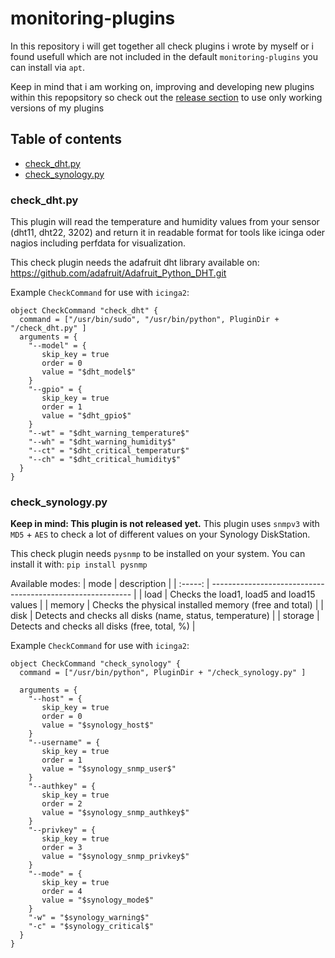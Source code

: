 # monitoring-plugins
In this repository i will get together all check plugins i wrote by myself or i found usefull which are not included in the default ```monitoring-plugins``` you can install via ```apt```.

Keep in mind that i am working on, improving and developing new plugins within this repopsitory so check out the [release section](https://github.com/wernerfred/monitoring-plugins/releases) to use only working versions of my plugins

## Table of contents
- [check_dht.py](#check_dht.py)
- [check_synology.py](#check_synology.py)

### check_dht.py
This plugin will read the temperature and humidity values from your sensor (dht11, dht22, 3202) and return it in readable format for tools like icinga oder nagios including perfdata for visualization.

This check plugin needs the adafruit dht library available on: https://github.com/adafruit/Adafruit_Python_DHT.git

Example ```CheckCommand``` for use with ```icinga2```:
```
object CheckCommand "check_dht" {
  command = ["/usr/bin/sudo", "/usr/bin/python", PluginDir + "/check_dht.py" ]
  arguments = {
    "--model" = {
       skip_key = true
       order = 0
       value = "$dht_model$"
    }
    "--gpio" = {
       skip_key = true
       order = 1
       value = "$dht_gpio$"
    }
    "--wt" = "$dht_warning_temperature$"
    "--wh" = "$dht_warning_humidity$"
    "--ct" = "$dht_critical_temperatur$"
    "--ch" = "$dht_critical_humidity$"
  }
}
```
### check_synology.py
**Keep in mind: This plugin is not released yet.**
This plugin uses ```snmpv3``` with ```MD5``` + ```AES``` to check a lot of different values on your Synology DiskStation.

This check plugin needs ```pysnmp``` to be installed on your system. You can install it with: ```pip install pysnmp```

Available modes:
| mode    | description                                                |
| :-----: | ---------------------------------------------------------- |
| load    | Checks the load1, load5 and load15 values                  |
| memory  | Checks the physical installed memory (free and total)      |
| disk    | Detects and checks all disks (name, status, temperature)   |
| storage | Detects and checks all disks (free, total, %)              |

Example ```CheckCommand``` for use with ```icinga2```:
```
object CheckCommand "check_synology" {
  command = ["/usr/bin/python", PluginDir + "/check_synology.py" ]

  arguments = {
    "--host" = {
       skip_key = true
       order = 0
       value = "$synology_host$"
    }
    "--username" = {
       skip_key = true
       order = 1
       value = "$synology_snmp_user$"
    }
    "--authkey" = {
       skip_key = true
       order = 2
       value = "$synology_snmp_authkey$"
    }
    "--privkey" = {
       skip_key = true
       order = 3
       value = "$synology_snmp_privkey$"
    }
    "--mode" = {
       skip_key = true
       order = 4
       value = "$synology_mode$"
    }
    "-w" = "$synology_warning$"
    "-c" = "$synology_critical$"
  }
}
```

